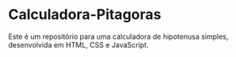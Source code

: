 # Calculadora-Pitagoras
Este é um repositório para uma calculadora de hipotenusa simples, desenvolvida em HTML, CSS e JavaScript.
